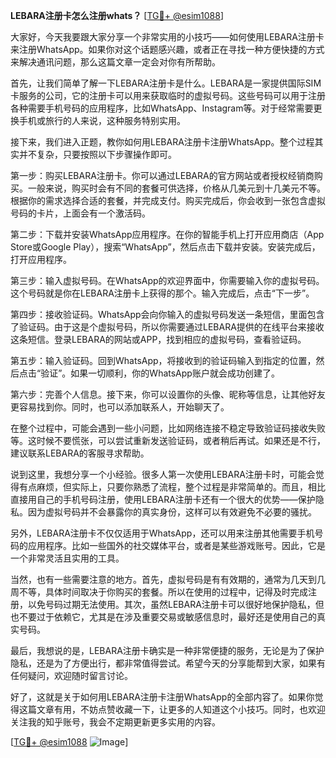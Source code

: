 **LEBARA注册卡怎么注册whats？** [[TG💪+ @esim1088](https://t.me/s/esim1088)]

大家好，今天我要跟大家分享一个非常实用的小技巧——如何使用LEBARA注册卡来注册WhatsApp。如果你对这个话题感兴趣，或者正在寻找一种方便快捷的方式来解决通讯问题，那么这篇文章一定会对你有所帮助。

首先，让我们简单了解一下LEBARA注册卡是什么。LEBARA是一家提供国际SIM卡服务的公司，它的注册卡可以用来获取临时的虚拟号码。这些号码可以用于注册各种需要手机号码的应用程序，比如WhatsApp、Instagram等。对于经常需要更换手机或旅行的人来说，这种服务特别实用。

接下来，我们进入正题，教你如何用LEBARA注册卡注册WhatsApp。整个过程其实并不复杂，只要按照以下步骤操作即可。

第一步：购买LEBARA注册卡。你可以通过LEBARA的官方网站或者授权经销商购买。一般来说，购买时会有不同的套餐可供选择，价格从几美元到十几美元不等。根据你的需求选择合适的套餐，并完成支付。购买完成后，你会收到一张包含虚拟号码的卡片，上面会有一个激活码。

第二步：下载并安装WhatsApp应用程序。在你的智能手机上打开应用商店（App Store或Google Play），搜索“WhatsApp”，然后点击下载并安装。安装完成后，打开应用程序。

第三步：输入虚拟号码。在WhatsApp的欢迎界面中，你需要输入你的虚拟号码。这个号码就是你在LEBARA注册卡上获得的那个。输入完成后，点击“下一步”。

第四步：接收验证码。WhatsApp会向你输入的虚拟号码发送一条短信，里面包含了验证码。由于这是个虚拟号码，所以你需要通过LEBARA提供的在线平台来接收这条短信。登录LEBARA的网站或APP，找到相应的虚拟号码，查看验证码。

第五步：输入验证码。回到WhatsApp，将接收到的验证码输入到指定的位置，然后点击“验证”。如果一切顺利，你的WhatsApp账户就会成功创建了。

第六步：完善个人信息。接下来，你可以设置你的头像、昵称等信息，让其他好友更容易找到你。同时，也可以添加联系人，开始聊天了。

在整个过程中，可能会遇到一些小问题，比如网络连接不稳定导致验证码接收失败等。这时候不要慌张，可以尝试重新发送验证码，或者稍后再试。如果还是不行，建议联系LEBARA的客服寻求帮助。

说到这里，我想分享一个小经验。很多人第一次使用LEBARA注册卡时，可能会觉得有点麻烦，但实际上，只要你熟悉了流程，整个过程是非常简单的。而且，相比直接用自己的手机号码注册，使用LEBARA注册卡还有一个很大的优势——保护隐私。因为虚拟号码并不会暴露你的真实身份，这样可以有效避免不必要的骚扰。

另外，LEBARA注册卡不仅仅适用于WhatsApp，还可以用来注册其他需要手机号码的应用程序。比如一些国外的社交媒体平台，或者是某些游戏账号。因此，它是一个非常灵活且实用的工具。

当然，也有一些需要注意的地方。首先，虚拟号码是有有效期的，通常为几天到几周不等，具体时间取决于你购买的套餐。所以在使用的过程中，记得及时完成注册，以免号码过期无法使用。其次，虽然LEBARA注册卡可以很好地保护隐私，但也不要过于依赖它，尤其是在涉及重要交易或敏感信息时，最好还是使用自己的真实号码。

最后，我想说的是，LEBARA注册卡确实是一种非常便捷的服务，无论是为了保护隐私，还是为了方便出行，都非常值得尝试。希望今天的分享能帮到大家，如果有任何疑问，欢迎随时留言讨论。

好了，这就是关于如何用LEBARA注册卡注册WhatsApp的全部内容了。如果你觉得这篇文章有用，不妨点赞收藏一下，让更多的人知道这个小技巧。同时，也欢迎关注我的知乎账号，我会不定期更新更多实用的内容。

[[TG💪+ @esim1088](https://t.me/s/esim1088) ![Image](https://i.postimg.cc/4NQfJmqS/Snipaste-2025-05-13-00-14-12.png)]